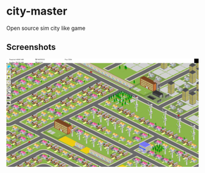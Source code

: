 city-master
===========

Open source sim city like game


Screenshots
-----------

![Screenshot 3](screenshots/screenshot3.png)
